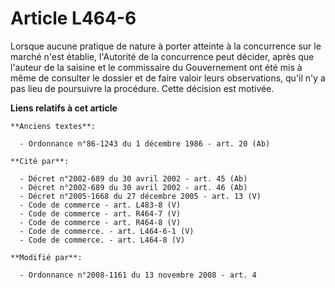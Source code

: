 # Article L464-6

Lorsque aucune pratique de nature à porter atteinte à la concurrence sur le marché n'est établie, l'Autorité de la
concurrence peut décider, après que l'auteur de la saisine et le commissaire du Gouvernement ont été mis à même de consulter
le dossier et de faire valoir leurs observations, qu'il n'y a pas lieu de poursuivre la procédure. Cette décision est
motivée.

**Liens relatifs à cet article**

	**Anciens textes**:

	  - Ordonnance n°86-1243 du 1 décembre 1986 - art. 20 (Ab)

	**Cité par**:

	  - Décret n°2002-689 du 30 avril 2002 - art. 45 (Ab)
	  - Décret n°2002-689 du 30 avril 2002 - art. 46 (Ab)
	  - Décret n°2005-1668 du 27 décembre 2005 - art. 13 (V)
	  - Code de commerce - art. L483-8 (V)
	  - Code de commerce - art. R464-7 (V)
	  - Code de commerce - art. R464-8 (V)
	  - Code de commerce. - art. L464-6-1 (V)
	  - Code de commerce. - art. L464-8 (V)

	**Modifié par**:

	  - Ordonnance n°2008-1161 du 13 novembre 2008 - art. 4
